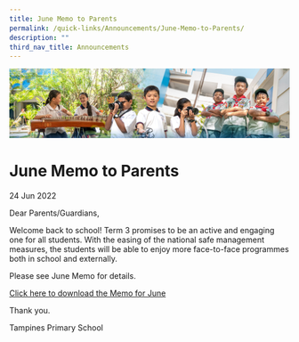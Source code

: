 ```yaml
---
title: June Memo to Parents
permalink: /quick-links/Announcements/June-Memo-to-Parents/
description: ""
third_nav_title: Announcements
---
```

![](/images/AboutUs.jpg)

June Memo to Parents
====================

24 Jun 2022

  

Dear Parents/Guardians,

  

Welcome back to school! Term 3 promises to be an active and engaging one for all students. With the easing of the national safe management measures, the students will be able to enjoy more face-to-face programmes both in school and externally.

  

Please see June Memo for details.

  

[Click here to download the Memo for June](https://tampinespri-moe-edu-sg-admin.cwp.sg/for-parents/letters-to-parents-2022)  

  

Thank you.

  

  

Tampines Primary School